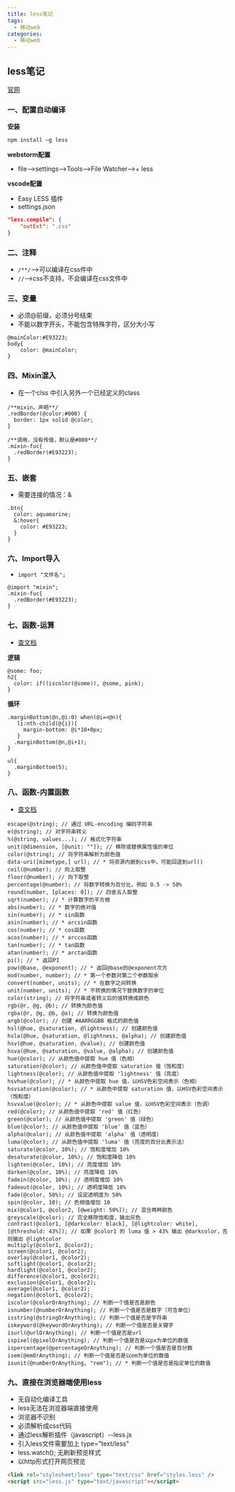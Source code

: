 ```yaml
---
title: less笔记
tags:
  - 移动web
categories:
  - 移动web
---
```




## less笔记

[官网](http://lesscss.cn/) 

### 一、配置自动编译

**安装**

```cmd
npm install –g less
```

**webstorm配置**

+ file—>settings—>Tools—>File Watcher—>+ less

**vscode配置**

+ Easy LESS 插件
+ settings.json

```json
"less.compile": {
	"outExt": ".css"
}
```

### 二、注释

+  `/**/`—>可以编译在css件中  
+  `//`—>css不支持，不会编译在css文件中

### 三、变量 

+ 必须@前缀，必须分号结束
+ 不能以数字开头，不能包含特殊字符，区分大小写

```less
@mainColor:#E93223;
body{
	color: @mainColor;
}
```

### 四、Mixin混入

+ 在一个clss 中引入另外一个已经定义的class

```less
/**mixin，声明**/
.redBorder(@color:#000) {
  border: 1px solid @color;
}

/**调用，没有传值，默认是#000**/
.mixin-fuc{
  .redBorder(#E93223);
}
```

### 五、嵌套

+ 需要连接的情况：&

```less
.btn{
  color: aquamarine;
  &:hover{
    color: #E93223;
  }
}
```

### 六、Import导入

+ `import "文件名";`

```less
@import "mixin";
.mixin-fuc{
  .redBorder(#E93223);
}
```

###  七、函数-运算

+ [查文档](https://less.bootcss.com/functions/#logical-functions)

**逻辑**

```less
@some: foo;
h2{
  color: if((iscolor(@some)), @some, pink);
}
```

**循环**

```less
.marginBottom(@n,@i:0) when(@i=<@n){
   li:nth-child(@{i}){
     margin-bottom: @i*10+0px;
   }
  .marginBottom(@n,@i+1);
}

ul{
  .marginBottom(5);
}
```

### 八、函数-内置函数

+ [查文档](https://less.bootcss.com/functions/#logical-functions)

```less
escape(@string); // 通过 URL-encoding 编码字符串
e(@string); // 对字符串转义
%(@string, values...); // 格式化字符串
unit(@dimension, [@unit: ""]); // 移除或替换属性值的单位
color(@string); // 将字符串解析为颜色值
data-uri([mimetype,] url); // * 将资源内嵌到css中，可能回退到url()
ceil(@number); // 向上取整
floor(@number); // 向下取整
percentage(@number); // 将数字转换为百分比，例如 0.5 -> 50%
round(number, [places: 0]); // 四舍五入取整
sqrt(number); // * 计算数字的平方根
abs(number); // * 数字的绝对值
sin(number); // * sin函数
asin(number); // * arcsin函数
cos(number); // * cos函数
acos(number); // * arccos函数
tan(number); // * tan函数
atan(number); // * arctan函数
pi(); // * 返回PI
pow(@base, @exponent); // * 返回@base的@exponent次方
mod(number, number); // * 第一个参数对第二个参数取余
convert(number, units); // * 在数字之间转换
unit(number, units); // * 不转换的情况下替换数字的单位
color(string); // 将字符串或者转义后的值转换成颜色
rgb(@r, @g, @b); // 转换为颜色值
rgba(@r, @g, @b, @a); // 转换为颜色值
argb(@color); // 创建 #AARRGGBB 格式的颜色值
hsl(@hue, @saturation, @lightness); // 创建颜色值
hsla(@hue, @saturation, @lightness, @alpha); // 创建颜色值
hsv(@hue, @saturation, @value); // 创建颜色值
hsva(@hue, @saturation, @value, @alpha); // 创建颜色值
hue(@color); // 从颜色值中提取 hue 值（色相）
saturation(@color); // 从颜色值中提取 saturation 值（饱和度）
lightness(@color); // 从颜色值中提取 'lightness' 值（亮度）
hsvhue(@color); // * 从颜色中提取 hue 值，以HSV色彩空间表示（色相）
hsvsaturation(@color); // * 从颜色中提取 saturation 值，以HSV色彩空间表示（饱和度）
hsvvalue(@color); // * 从颜色中提取 value 值，以HSV色彩空间表示（色调）
red(@color); // 从颜色值中提取 'red' 值（红色）
green(@color); // 从颜色值中提取 'green' 值（绿色）
blue(@color); // 从颜色值中提取 'blue' 值（蓝色）
alpha(@color); // 从颜色值中提取 'alpha' 值（透明度）
luma(@color); // 从颜色值中提取 'luma' 值（亮度的百分比表示法）
saturate(@color, 10%); // 饱和度增加 10%
desaturate(@color, 10%); // 饱和度降低 10%
lighten(@color, 10%); // 亮度增加 10%
darken(@color, 10%); // 亮度降低 10%
fadein(@color, 10%); // 透明度增加 10%
fadeout(@color, 10%); // 透明度降低 10%
fade(@color, 50%); // 设定透明度为 50%
spin(@color, 10); // 色相值增加 10
mix(@color1, @color2, [@weight: 50%]); // 混合两种颜色
greyscale(@color); // 完全移除饱和度，输出灰色
contrast(@color1, [@darkcolor: black], [@lightcolor: white], [@threshold: 43%]); // 如果 @color1 的 luma 值 > 43% 输出 @darkcolor，否则输出 @lightcolor
multiply(@color1, @color2);
screen(@color1, @color2);
overlay(@color1, @color2);
softlight(@color1, @color2);
hardlight(@color1, @color2);
difference(@color1, @color2);
exclusion(@color1, @color2);
average(@color1, @color2);
negation(@color1, @color2);
iscolor(@colorOrAnything); // 判断一个值是否是颜色
isnumber(@numberOrAnything); // 判断一个值是否是数字（可含单位）
isstring(@stringOrAnything); // 判断一个值是否是字符串
iskeyword(@keywordOrAnything); // 判断一个值是否是关键字
isurl(@urlOrAnything); // 判断一个值是否是url
ispixel(@pixelOrAnything); // 判断一个值是否是以px为单位的数值
ispercentage(@percentageOrAnything); // 判断一个值是否是百分数
isem(@emOrAnything); // 判断一个值是否是以em为单位的数值
isunit(@numberOrAnything, "rem"); // * 判断一个值是否是指定单位的数值

```

### 九、直接在浏览器端使用less

- 无自动化编译工具
- less无法在浏览器端直接使用
- 浏览器不识别
- 必须解析成css代码
- 通过less解析插件（javascript）--less.js
- 引入less文件需要加上 type="text/less"
- less.watch(); 无刷新预览样式
- 以http形式打开网页预览

```html
<link rel="stylesheet/less" type="text/css" href="styles.less" />
<script src="less.js" type="text/javascript"></script>
```



